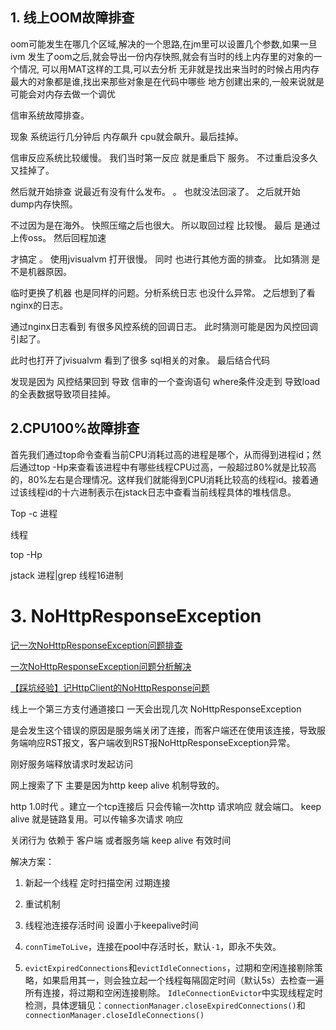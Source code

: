 ## 1. 线上OOM故障排查

oom可能发生在哪几个区域,解决的一个思路,在jm里可以设置几个参数,如果一旦ⅳm
发生了oom之后,就会导出一份内存快照,就会有当时的线上内存里的对象的一个情况,
可以用MAT这样的工具,可以去分析
无非就是找出来当时的时候占用内存最大的对象都是谁,找出来那些对象是在代码中哪些
地方创建出来的,一般来说就是可能会对内存去做一个调优



信审系统故障排查。 

现象 系统运行几分钟后  内存飙升 cpu就会飙升。最后挂掉。



信审反应系统比较缓慢。 我们当时第一反应 就是重启下 服务。 不过重启没多久 又挂掉了。

然后就开始排查 说最近有没有什么发布。  。 也就没法回滚了。 之后就开始 dump内存快照。

不过因为是在海外。 快照压缩之后也很大。 所以取回过程 比较慢。 最后 是通过上传oss。 然后回程加速

才搞定 。  使用jvisualvm 打开很慢。  同时 也进行其他方面的排查。 比如猜测 是不是机器原因。

临时更换了机器 也是同样的问题。分析系统日志 也没什么异常。 之后想到了看nginx的日志。

通过nginx日志看到 有很多风控系统的回调日志。 此时猜测可能是因为风控回调引起了。

此时也打开了jvisualvm 看到了很多 sql相关的对象。  最后结合代码 

发现是因为 风控结果回到  导致 信审的一个查询语句 where条件没走到  导致load的全表数据导致项目挂掉。







 

## 2.CPU100%故障排查



首先我们通过top命令查看当前CPU消耗过高的进程是哪个，从而得到进程id；然后通过top -Hp来查看该进程中有哪些线程CPU过高，一般超过80%就是比较高的，80%左右是合理情况。这样我们就能得到CPU消耗比较高的线程id。接着通过该线程id的十六进制表示在jstack日志中查看当前线程具体的堆栈信息。



Top -c  进程



线程

top -Hp

jstack 进程|grep  线程16进制



# 3. NoHttpResponseException

[记一次NoHttpResponseException问题排查]([http://imushan.com/2019/06/19/network/%E8%AE%B0%E4%B8%80%E6%AC%A1NoHttpResponseException%E9%97%AE%E9%A2%98%E6%8E%92%E6%9F%A5/](http://imushan.com/2019/06/19/network/记一次NoHttpResponseException问题排查/))

[一次NoHttpResponseException问题分析解决](https://blog.csdn.net/siantbaicn/article/details/80854528)

[【踩坑经验】记HttpClient的NoHttpResponse问题](https://czjxy881.github.io/java,nginx/%E8%AE%B0HttpClient%E7%9A%84NoHttpResponse%E9%97%AE%E9%A2%98/)



线上一个第三方支付通道接口  一天会出现几次 NoHttpResponseException

是会发生这个错误的原因是服务端关闭了连接，而客户端还在使用该连接，导致服务端响应RST报文，客户端收到RST报NoHttpResponseException异常。

刚好服务端释放请求时发起访问



网上搜索了下 主要是因为http keep alive 机制导致的。

http 1.0时代 。建立一个tcp连接后 只会传输一次http 请求响应 就会端口。 keep alive 就是链路复用。可以传输多次请求 响应

关闭行为  依赖于 客户端 或者服务端 keep alive 有效时间



解决方案：

1. 新起一个线程 定时扫描空闲 过期连接
2. 重试机制
3. 线程池连接存活时间 设置小于keepalive时间



1. `connTimeToLive`，连接在pool中存活时长，默认`-1`，即永不失效。
2. `evictExpiredConnections`和`evictIdleConnections`，过期和空闲连接剔除策略，如果启用其一，则会独立起一个线程每隔固定时间（默认5s）去检查一遍所有连接，将过期和空闲连接剔除。
   `IdleConnectionEvictor`中实现线程定时检测，具体逻辑见：`connectionManager.closeExpiredConnections()`和`connectionManager.closeIdleConnections()`

